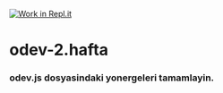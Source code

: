 [![Work in Repl.it](https://classroom.github.com/assets/work-in-replit-14baed9a392b3a25080506f3b7b6d57f295ec2978f6f33ec97e36a161684cbe9.svg)](https://classroom.github.com/online_ide?assignment_repo_id=3792945&assignment_repo_type=AssignmentRepo)
# odev-2.hafta
### odev.js dosyasindaki yonergeleri tamamlayin.
